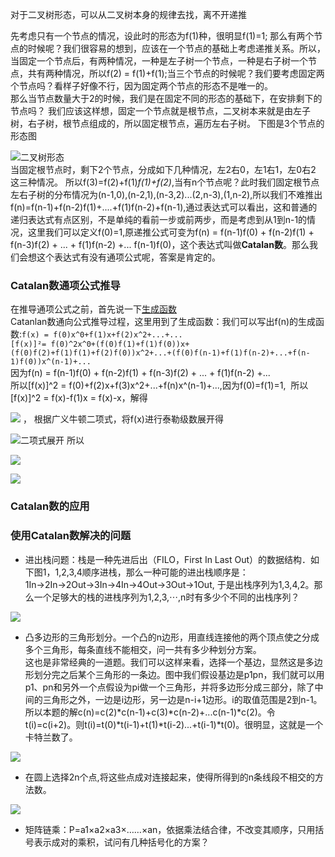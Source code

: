 对于二叉树形态，可以从二叉树本身的规律去找，离不开递推

先考虑只有一个节点的情况，设此时的形态为f(1)种，很明显f(1)=1;
那么有两个节点的时候呢？我们很容易的想到，应该在一个节点的基础上考虑递推关系。所以，当固定一个节点后，有两种情况，一种是左子树一个节点，一种是右子树一个节点，共有两种情况，所以f(2) = f(1)+f(1);当三个节点的时候呢？我们要考虑固定两个节点吗？看样子好像不行，因为固定两个节点的形态不是唯一的。  
那么当节点数量大于2的时候，我们是在固定不同的形态的基础下，在安排剩下的节点吗？
我们应该这样想，固定一个节点就是根节点，二叉树本来就是由左子树，右子树，根节点组成的，所以固定根节点，遍历左右子树。 下图是3个节点的形态图

![二叉树形态](https://user-gold-cdn.xitu.io/2019/7/10/16bdb6ffd717b0fa?w=559&h=134&f=png&s=40304)  
当固定根节点时，剩下2个节点，分成如下几种情况，左2右0，左1右1，左0右2 这三种情况。
所以f(3)=f(2)+f(1)*f(1)+f(2)*,当有n个节点呢？此时我们固定根节点左右子树的分布情况为(n-1,0),(n-2,1),(n-3,2)...(2,n-3),(1,n-2),所以我们不难推出f(n)=f(n-1)+f(n-2)f(1)+....+f(1)f(n-2)+f(n-1),通过表达式可以看出，这和普通的递归表达式有点区别，不是单纯的看前一步或前两步，而是考虑到从1到n-1的情况，这里我们可以定义f(0)=1,原递推公式可变为f(n) = f(n-1)f(0) + f(n-2)f(1) + f(n-3)f(2) + ... + f(1)f(n-2) +... f(n-1)f(0)，这个表达式叫做**Catalan数**。那么我们会想这个表达式有没有通项公式呢，答案是肯定的。

### Catalan数通项公式推导

在推导通项公式之前，首先说一下[生成函数](https://blog.csdn.net/qq_41357771/article/details/83449481)  
Catanlan数通向公式推导过程，这里用到了生成函数：我们可以写出f(n)的生成函数:`f(x) = f(0)x^0+f(1)x+f(2)x^2+...+... `  
```[f(x)]²= f(0)^2x^0+(f(0)f(1)+f(1)f(0))x+(f(0)f(2)+f(1)f(1)+f(2)f(0))x^2+...+(f(0)f(n-1)+f(1)f(n-2)+...+f(n-1)f(0))x^(n-1)+...```   
因为f(n) = f(n-1)f(0) + f(n-2)f(1) + f(n-3)f(2) + ... + f(1)f(n-2) +...       
所以[f(x)]^2 = f(0)+f(2)x+f(3)x^2+...+f(n)x^(n-1)+...,因为f(0)=f(1)=1,  所以[f(x)]^2 = f(x)-f(1)x = f(x)-x，解得


![](https://user-gold-cdn.xitu.io/2019/7/10/16bdb70d2cbf04d0?w=326&h=57&f=png&s=1881)
，
根据广义牛顿二项式，将f(x)进行泰勒级数展开得

![二项式展开](https://user-gold-cdn.xitu.io/2019/7/10/16bdb71301bbf247?w=413&h=70&f=png&s=3322)
所以


![](https://user-gold-cdn.xitu.io/2019/7/10/16bdb71709792065?w=282&h=79&f=png&s=2672)


![](https://user-gold-cdn.xitu.io/2019/7/10/16bdb7188f744edb?w=211&h=68&f=png&s=1791)

### Catalan数的应用

### 使用Catalan数解决的问题

- 进出栈问题：栈是一种先进后出（FILO，First In Last Out）的数据结构．如下图1，1,2,3,4顺序进栈，那么一种可能的进出栈顺序是：1In→2In→2Out→3In→4In→4Out→3Out→1Out, 于是出栈序列为1,3,4,2。那么一个足够大的栈的进栈序列为1,2,3,⋯,n时有多少个不同的出栈序列？

![](https://user-gold-cdn.xitu.io/2019/7/10/16bdb71adec4b04e?w=300&h=141&f=png&s=28236)
- 凸多边形的三角形划分。一个凸的n边形，用直线连接他的两个顶点使之分成多个三角形，每条直线不能相交，问一共有多少种划分方案。   
  这也是非常经典的一道题。我们可以这样来看，选择一个基边，显然这是多边形划分完之后某个三角形的一条边。图中我们假设基边是p1pn，我们就可以用p1、pn和另外一个点假设为pi做一个三角形，并将多边形分成三部分，除了中间的三角形之外，一边是i边形，另一边是n-i+1边形。i的取值范围是2到n-1。所以本题的解c(n)=c(2)*c(n-1)+c(3)*c(n-2)+...c(n-1)*c(2)。令t(i)=c(i+2)。则t(i)=t(0)*t(i-1)+t(1)*t(i-2)...+t(i-1)*t(0)。很明显，这就是一个卡特兰数了。
  
![](https://user-gold-cdn.xitu.io/2019/7/10/16bdb71d70bb26aa?w=653&h=247&f=png&s=62458)
- 在圆上选择2n个点,将这些点成对连接起来，使得所得到的n条线段不相交的方法数。 

![](https://user-gold-cdn.xitu.io/2019/7/10/16bdb71f9a31f976?w=506&h=334&f=png&s=140791)
- 矩阵链乘：P=a1×a2×a3×……×an，依据乘法结合律，不改变其顺序，只用括号表示成对的乘积，试问有几种括号化的方案？ 

